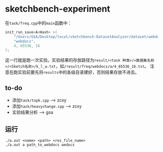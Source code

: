 # sketchbench-experiment

在`task/freq.cpp`中的`main`函数中：

```cpp
init_run_save<A<Hash> >(
    "/Users/GSA/Desktop/local/sketchbench-DatasetAnalyzer/dataset/webdocs00.dat",
    "webdocs",
    4, 65536, 16
);
```

这一行就是跑一次实验。实验结果的存放路径为`result/<task 种类>/<数据集名称>/<Sketch名称>/k_l_w.txt`，如`/result/freq/webdocs/a/4_65536_16.txt`。
注意在跑实验前要先将`results`中的各级目录建好，否则结果存放不进去。

## to-do

* 添加`task/topk.cpp`  --> zcxy
* 添加`task/heavychange.cpp`  --> zcxy
* 实验结果分析  --> gsa

## 运行

```
./a.out <name> <path> <res_file_name>
./a.out a path_to_webdocs wedocs
```